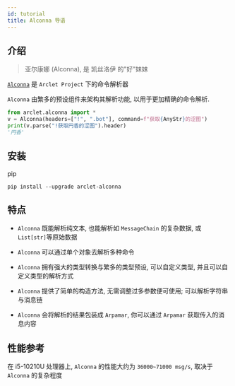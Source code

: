 ```yaml
---
id: tutorial
title: Alconna 导语
---
```


## 介绍

> 亚尔康娜 (Alconna), 是 凯丝洛伊 的"好"妹妹

[`Alconna`](https://github.com/ArcletProject/Alconna) 是 `Arclet Project` 下的命令解析器

`Alconna` 由繁多的预设组件来架构其解析功能, 以用于更加精确的命令解析.

```python
from arclet.alconna import *
v = Alconna(headers=["!", ".bot"], command=f"获取{AnyStr}的涩图")
print(v.parse("!获取円香的涩图").header)
'円香'
```

## 安装
pip
```
pip install --upgrade arclet-alconna
```

## 特点

- `Alconna` 既能解析纯文本, 也能解析如 `MessageChain` 的复杂数据, 或 `List[str]`等原始数据

- `Alconna` 可以通过单个对象去解析多种命令

- `Alconna` 拥有强大的类型转换与繁多的类型预设, 可以自定义类型, 并且可以自定义类型的解析方式

- `Alconna` 提供了简单的构造方法, 无需调整过多参数便可使用; 可以解析字符串与消息链

- `Alconna` 会将解析的结果包装成 `Arpamar`, 你可以通过 `Arpamar` 获取传入的消息内容

## 性能参考
在 i5-10210U 处理器上, `Alconna` 的性能大约为 `36000~71000 msg/s`, 取决于 `Alconna` 的复杂程度
